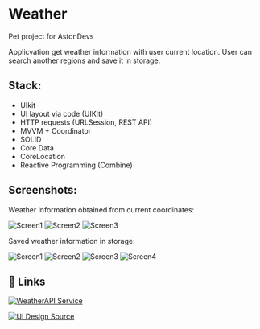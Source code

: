# Weather

Pet project for AstonDevs 

Applicvation get weather information with user current location. User can search another regions and save it in storage.

## Stack: 
- UIkit
- UI layout via code (UIKIt)
- HTTP requests (URLSession, REST API)
- MVVM + Coordinator
- SOLID
- Core Data
- CoreLocation
- Reactive Programming (Combine) 

## Screenshots:

Weather information obtained from current coordinates:

![Screen1](Screens/1.png) ![Screen2](Screens/2.png) ![Screen3](Screens/3.png)

Saved weather information in storage:

![Screen1](Screens/4.png) ![Screen2](Screens/5.png) ![Screen3](Screens/6.png) ![Screen4](Screens/7.png)

## 🔗 Links

[![WeatherAPI Service](https://img.shields.io/badge/WeatherAPI%20Server-Link-green)](https://www.weatherapi.com)

[![UI Design Source](https://img.shields.io/badge/UI%20Design%20source-Link-green)](https://uizard.io/templates/mobile-app-templates/weather-mobile-app-dark/)


